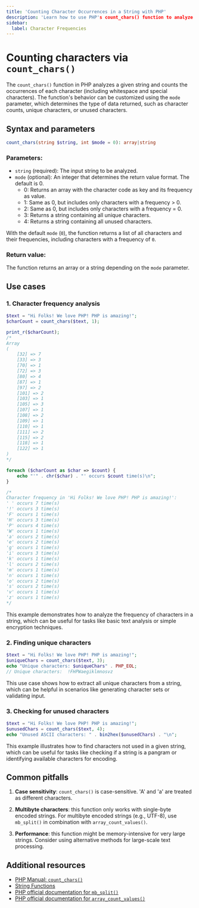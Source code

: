 ```yaml
---
title: 'Counting Character Occurrences in a String with PHP'
description: 'Learn how to use PHP's count_chars() function to analyze strings by counting character occurrences, identifying unique or unused characters, and more.'
sidebar:
  label: Character Frequencies
---
```


# Counting characters via `count_chars()`

The `count_chars()` function in PHP analyzes a given string and counts the occurrences of each character (including whitespace and special characters). The function's behavior can be customized using the `mode` parameter, which determines the type of data returned, such as character counts, unique characters, or unused characters.

## Syntax and parameters

```php
count_chars(string $string, int $mode = 0): array|string
```

### Parameters:

- `string` (required): The input string to be analyzed.
- `mode` (optional): An integer that determines the return value format. The default is 0.
  - 0: Returns an array with the character code as key and its frequency as value.
  - 1: Same as 0, but includes only characters with a frequency > 0.
  - 2: Same as 0, but includes only characters with a frequency = 0.
  - 3: Returns a string containing all unique characters.
  - 4: Returns a string containing all unused characters.

With the default `mode` (`0`), the function returns a list of all characters and their frequencies, including characters with a frequency of `0`.

### Return value:

The function returns an array or a string depending on the `mode` parameter.

## Use cases

### 1. Character frequency analysis

```php
$text = "Hi Folks! We love PHP! PHP is amazing!";
$charCount = count_chars($text, 1);

print_r($charCount);
/*
Array
(
    [32] => 7
    [33] => 3
    [70] => 1
    [72] => 3
    [80] => 4
    [87] => 1
    [97] => 2
    [101] => 2
    [103] => 1
    [105] => 3
    [107] => 1
    [108] => 2
    [109] => 1
    [110] => 1
    [111] => 2
    [115] => 2
    [118] => 1
    [122] => 1
)
*/

foreach ($charCount as $char => $count) {
    echo "'" . chr($char) . "' occurs $count time(s)\n";
}

/*
Character frequency in 'Hi Folks! We love PHP! PHP is amazing!':
' ' occurs 7 time(s)
'!' occurs 3 time(s)
'F' occurs 1 time(s)
'H' occurs 3 time(s)
'P' occurs 4 time(s)
'W' occurs 1 time(s)
'a' occurs 2 time(s)
'e' occurs 2 time(s)
'g' occurs 1 time(s)
'i' occurs 3 time(s)
'k' occurs 1 time(s)
'l' occurs 2 time(s)
'm' occurs 1 time(s)
'n' occurs 1 time(s)
'o' occurs 2 time(s)
's' occurs 2 time(s)
'v' occurs 1 time(s)
'z' occurs 1 time(s)
*/
```

This example demonstrates how to analyze the frequency of characters in a string, which can be useful for tasks like basic text analysis or simple encryption techniques.

### 2. Finding unique characters

```php
$text = "Hi Folks! We love PHP! PHP is amazing!";
$uniqueChars = count_chars($text, 3);
echo "Unique characters: $uniqueChars" . PHP_EOL;
// Unique characters:  !FHPWaegiklmnosvz
```

This use case shows how to extract all unique characters from a string, which can be helpful in scenarios like generating character sets or validating input.

### 3. Checking for unused characters

```php
$text = "Hi Folks! We love PHP! PHP is amazing!";
$unusedChars = count_chars($text, 4);
echo "Unused ASCII characters: " . bin2hex($unusedChars) . "\n";
```

This example illustrates how to find characters not used in a given string, which can be useful for tasks like checking if a string is a pangram or identifying available characters for encoding.

## Common pitfalls

1. **Case sensitivity**: `count_chars()` is case-sensitive. 'A' and 'a' are treated as different characters.

2. **Multibyte characters**: this function only works with single-byte encoded strings. For multibyte encoded strings (e.g., UTF-8), use `mb_split()` in combination with `array_count_values()`.

3. **Performance**: this function might be memory-intensive for very large strings. Consider using alternative methods for large-scale text processing.

## Additional resources

- [PHP Manual: `count_chars()`](https://www.php.net/manual/en/function.count-chars.php)
- [String Functions](/05-string/00-str-intro/)
- [PHP official documentation for `mb_split()`](https://www.php.net/manual/en/function.mb-split.php)
- [PHP official documentation for `array_count_values()`](https://www.php.net/manual/en/function.array-count-values.php)